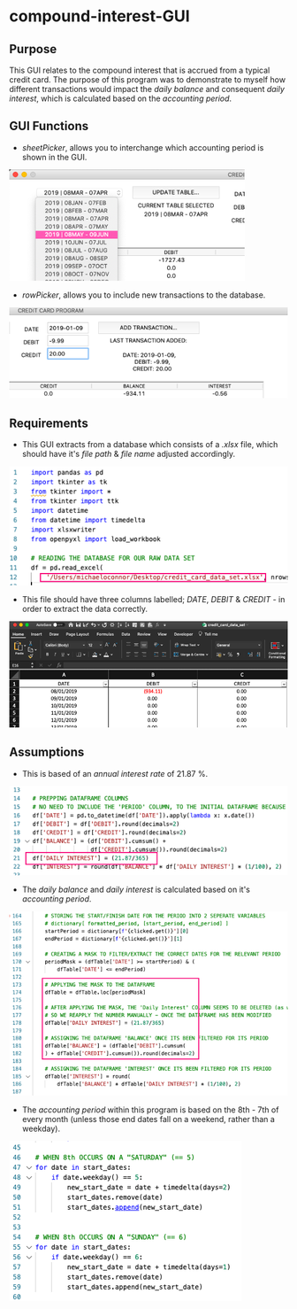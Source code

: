 # compound-interest-GUI

## Purpose
This GUI relates to the compound interest that is accrued from a typical credit card.
The purpose of this program was to demonstrate to myself how different transactions would impact the _daily_ _balance_ and consequent _daily_ _interest_, which is calculated based on the _accounting_  _period_.


## GUI Functions
- _sheetPicker_, allows you to interchange which accounting period is shown in the GUI.

![001 sheetPicker](https://github.com/MikeOC263/compound-interest-GUI/blob/master/screenshots/001%20sheetPicker.PNG)



- _rowPicker_, allows you to include new transactions to the database.

![002 rowPicker](https://github.com/MikeOC263/compound-interest-GUI/blob/master/screenshots/002%20rowPicker.png)


## Requirements
- This GUI extracts from a database which consists of a _.xlsx_ file, which should have it's _file_ _path_ & _file_ _name_ adjusted accordingly.

![003 Database File Path](https://github.com/MikeOC263/compound-interest-GUI/blob/master/screenshots/003%20Database%20File%20Path.png)

- This file should have three columns labelled; _DATE_, _DEBIT_ & _CREDIT_ - in order to extract the data correctly.

![004 .xlsx Database](https://github.com/MikeOC263/compound-interest-GUI/blob/master/screenshots/004%20.xlsx%20database.png)


## Assumptions
- This is based of an _annual_ _interest_ _rate_ of 21.87 %.

![005 Annual Interest](https://github.com/MikeOC263/compound-interest-GUI/blob/master/screenshots/005%20Annual%20Interest%20.png)

- The _daily_ _balance_ and _daily_ _interest_ is calculated based on it's _accounting period_.

![006 Period Mask](https://github.com/MikeOC263/compound-interest-GUI/blob/master/screenshots/006%20Period%20Mask.png)

- The _accounting_ _period_ within this program is based on the 8th - 7th of every month (unless those end dates fall on a weekend, rather than a weekday).

![007 Period Start Date](https://github.com/MikeOC263/compound-interest-GUI/blob/master/screenshots/007%20Period%20Start%20Date.png)





